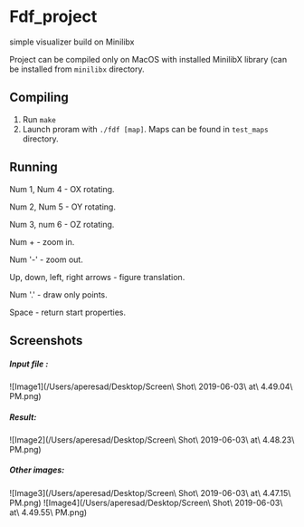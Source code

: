 # Fdf_project
simple visualizer build on Minilibx

Project can be compiled only on MacOS with installed MinilibX library (can be installed from `minilibx` directory.

## Compiling
1. Run `make`
2. Launch proram with `./fdf [map]`. Maps can be found in `test_maps` directory.

## Running

Num 1, Num 4  - OX rotating.

Num 2, Num 5  - OY rotating.

Num 3, num 6  - OZ rotating.

Num +         - zoom in.

Num '-'       - zoom out.

Up, down, left, right arrows - figure translation.

Num '.'       - draw only points.

Space         - return start properties.


## Screenshots

##### Input file :
![Image1](/Users/aperesad/Desktop/Screen\ Shot\ 2019-06-03\ at\ 4.49.04\ PM.png)


##### Result:

![Image2](/Users/aperesad/Desktop/Screen\ Shot\ 2019-06-03\ at\ 4.48.23\ PM.png)

##### Other images:

![Image3](/Users/aperesad/Desktop/Screen\ Shot\ 2019-06-03\ at\ 4.47.15\ PM.png)
![Image4](/Users/aperesad/Desktop/Screen\ Shot\ 2019-06-03\ at\ 4.49.55\ PM.png)
